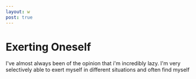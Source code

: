 ```yaml
---
layout: w
post: true
---
```

# Exerting Oneself

I've almost always been of the opinion that i'm incredibly lazy. I'm very selectively able to exert myself in different situations and often find myself

